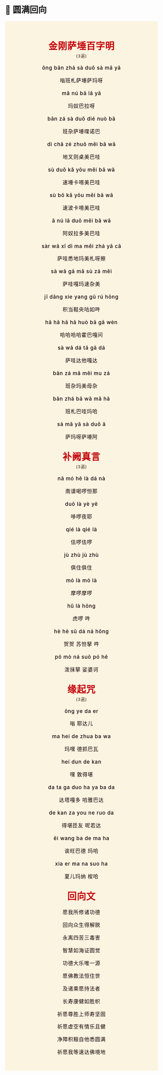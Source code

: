 # 💫 圆满回向

<!-- <p align="center"><img style="display: block; width: 100%; margin: 0 auto;" src="./img/----.png" alt="no image found"></p> -->

<style>
.vp-doc p {
    margin: 5px 0;
}

.mantra-box {
  margin: 2px 0 !important;
  text-align: center;
  background-color: #FBF4E1;
  padding: 10px;
  border-radius: 5px;
  font-size: 1.2em;
  line-height: 1.5;
  font-weight: 500;
  color: #140000;
  /* font-family: KaiTi, "楷体", "楷体_GB2312", STKaiti, "华文楷体", serif; */
  letter-spacing: 0.06em;
  padding: 1.8em;

  /* white-space: nowrap;
  overflow-x: auto; */
}

.mantra-title {
 text-align: center;
 font-size: 1.8em;
 font-weight: 1000;
 color: #C40007;
 margin-top: 30px;
 margin-bottom: 10px;
}

.mantra-space {
 height: 0.8em;
}

.mantra-times {
 color: #513027;
 font-size: 0.8em;
 margin-top: -0.8em;
 margin-bottom: 0.8em;
}

.mantra-important {
 color: #6F2AA9;
}
</style>



<div class="mantra-box">
<div class="mantra-title">
金刚萨埵百字明
</div>

<div class="mantra-times">(3遍)</div>


ōng bān zhá sà duǒ sà mǎ yā

嗡班札萨埵萨玛呀

mǎ nú bā lā yā

玛奴巴拉呀

bān zá sà duǒ dié nuò bā

班杂萨埵喋诺巴

dì chā zé zhuō měi bā wā

地叉则桌美巴哇

sù duǒ kǎ yōu měi bā wā

速埵卡唷美巴哇

sù bō kǎ yōu měi bā wā

速波卡唷美巴哇

ā nú lā duō měi bā wā

阿奴拉多美巴哇

sàr wā xī dì ma měi zhá yā cā

萨哇悉地玛美札呀擦

sà wā gā mǎ sù zá měi

萨哇嘎玛速杂美

jī dāng xie yang gū rú hōng

积当鞋央咕如吽

hā hā hā hā huò bā gā wèn

哈哈哈哈霍巴嘎问

sà wā dá tā gā dá

萨哇达他嘎达

bān zá mǎ měi mu zá

班杂玛美母杂

bān zhá bā wā mǎ hā

班札巴哇玛哈

sà mǎ yā sà duǒ ā

萨玛呀萨埵阿


<div class="mantra-title">
补阙真言
</div>
<div class="mantra-times">(3遍)</div>

nā mó hē là dá nà

南谟喝啰怛那 

duō là yè yē

哆啰夜耶

qié là qié là 

佉啰佉啰  

jù zhù jù zhù

俱住俱住

mó là mó là 

摩啰摩啰 

hǔ là hōng 

虎啰 吽

hè hè sū dá ná hōng

贺贺 苏怛拏 吽

pō mò ná suō pó hē

泼抹拏 娑婆诃


<div class="mantra-title">
缘起咒
</div>

<div class="mantra-times">(3遍)</div>

ōng ye da er 

嗡 耶达儿 

ma hei de zhua ba wa

玛嘿 德抓巴瓦

hei dun de kan

嘿 敦得堪 

da ta ga duo ha ya ba da

达塔嘎多 哈雅巴达

de kan za you ne ruo da

得堪匝友 呢若达

ēi wang ba de ma ha

诶旺巴德 玛哈

xia er ma na suo ha

夏儿玛纳 梭哈


<div class="mantra-title">
回向文
</div>

愿我所修诸功德

回向众生得解脱

永离四苦三毒害

智慧如海证圆觉

功德大乐唯一源

愿佛教法恒住世

及诸乘愿持法者

长寿康健如胜帜

祈愿尊胜上师寿坚固

祈愿虚空有情乐且健

净障积粮自他悉圆满

祈愿我等速达佛境地

</div>